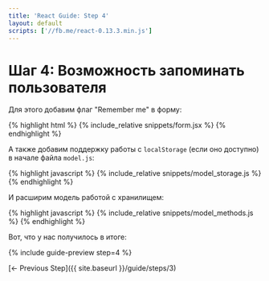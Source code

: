 ```yaml
---
title: 'React Guide: Step 4'
layout: default
scripts: ['//fb.me/react-0.13.3.min.js']
---
```


# Шаг 4: Возможность запоминать пользователя

Для этого добавим флаг "Remember me" в форму:

{% highlight html %}
{% include_relative snippets/form.jsx %}
{% endhighlight %}

А также добавим поддержку работы с `localStorage` (если оно доступно) в начале файла `model.js`:

{% highlight javascript %}
{% include_relative snippets/model_storage.js %}
{% endhighlight %}

И расширим модель работой с хранилищем:

{% highlight javascript %}
{% include_relative snippets/model_methods.js %}
{% endhighlight %}

Вот, что у нас получилось в итоге:

{% include guide-preview step=4 %}

[← Previous Step]({{ site.baseurl }}/guide/steps/3)
